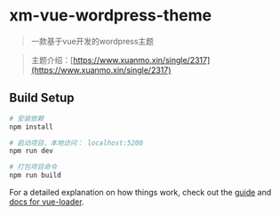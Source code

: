 # xm-vue-wordpress-theme

> 一款基于vue开发的wordpress主题

> 主题介绍：[https://www.xuanmo.xin/single/2317](https://www.xuanmo.xin/single/2317)

## Build Setup

``` bash
# 安装依赖
npm install

# 启动项目，本地访问： localhost:5200
npm run dev

# 打包项目命令
npm run build
```

For a detailed explanation on how things work, check out the [guide](http://vuejs-templates.github.io/webpack/) and [docs for vue-loader](http://vuejs.github.io/vue-loader).
